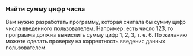 ### Найти сумму цифр числа
Вам нужно разработать программу, которая считала бы сумму цифр числа введенного пользователем. Например: есть число 123, то программа должна вычислить сумму цифр 1, 2, 3, т. е. 6.
По желанию можете сделать проверку на корректность введения данных пользователем.

